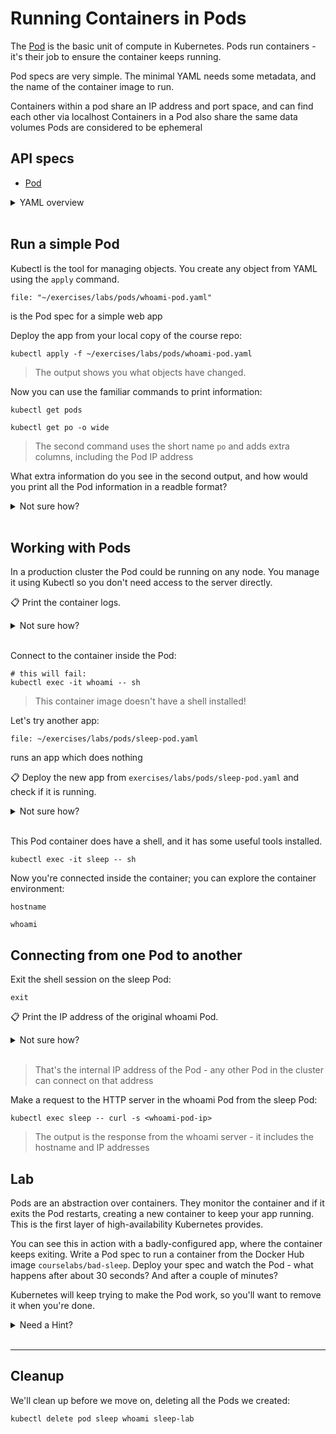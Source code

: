 # Running Containers in Pods

The [Pod](https://kubernetes.io/docs/concepts/workloads/pods/) is the basic unit of compute in Kubernetes. Pods run containers - it's their job to ensure the container keeps running.

Pod specs are very simple. The minimal YAML needs some metadata, and the name of the container image to run.

Containers within a pod share an IP address and port space, and can find each other via localhost
Containers in a Pod also share the same data volumes
Pods are considered to be ephemeral



## API specs

- [Pod](https://kubernetes.io/docs/reference/generated/kubernetes-api/v1.20/#pod-v1-core)

<details>
  <summary>YAML overview</summary>

This is as simple as it gets for a Pod:

```
apiVersion: v1
kind: Pod
metadata:
  name: whoami
spec:
  containers:
    - name: app
      image: sixeyed/whoami:21.04
```

Every Kubernetes resource requires these four fields:

* `apiVersion` - resources are versioned to support backwards compatibility
* `kind` - the type of the object
* `metadata` - collection of additional object data
* `name` - the name of the object

The format of the `spec` field is different for every object type. For Pods, this is the minimum you need:

* `containers`- list of containers to run in the Pod
* `name` - the name of the container
* `image` - the Docker image to run

> Indentation is important in YAML - object fields are nested with spaces. 

</details><br/>

## Run a simple Pod

Kubectl is the tool for managing objects. You create any object from YAML using the `apply` command.


```editor:open-file
file: "~/exercises/labs/pods/whoami-pod.yaml"
```

is the Pod spec for a simple web app


Deploy the app from your local copy of the course repo:

```execute-1
kubectl apply -f ~/exercises/labs/pods/whoami-pod.yaml
```


> The output shows you what objects have changed. 

Now you can use the familiar commands to print information:

```execute-1
kubectl get pods
```
```execute-1
kubectl get po -o wide
```

> The second command uses the short name `po` and adds extra columns, including the Pod IP address

What extra information do you see in the second output, and how would you print all the Pod information in a readble format?

<details>
  <summary>Not sure how?</summary>

```
kubectl describe pod <podname>
```
</details><br/>

## Working with Pods

In a production cluster the Pod could be running on any node. You manage it using Kubectl so you don't need access to the server directly.

📋 Print the container logs.

<details>
  <summary>Not sure how?</summary>

```
kubectl logs whoami
```
</details><br/>

Connect to the container inside the Pod:

```execute-1
# this will fail:
kubectl exec -it whoami -- sh
```

> This container image doesn't have a shell installed!

Let's try another app:

```editor:open-file
file: ~/exercises/labs/pods/sleep-pod.yaml
```

runs an app which does nothing

📋 Deploy the new app from `exercises/labs/pods/sleep-pod.yaml` and check if it is running.

<details>
  <summary>Not sure how?</summary>

```execute-1
kubectl apply -f ~/exercises/labs/pods/sleep-pod.yaml
```
```execute-1
kubectl get pods
```
</details><br/>

This Pod container does have a shell, and it has some useful tools installed.

```execute-1
kubectl exec -it sleep -- sh
```

Now you're connected inside the container; you can explore the container environment:

```execute-1
hostname
```

```execute-1
whoami
```

## Connecting from one Pod to another

Exit the shell session on the sleep Pod:

```execute-1
exit
```

📋 Print the IP address of the original whoami Pod.

<details>
  <summary>Not sure how?</summary>

```execute-1
kubectl get pods -o wide whoami
```
</details><br/>

> That's the internal IP address of the Pod - any other Pod in the cluster can connect on that address

Make a request to the HTTP server in the whoami Pod from the sleep Pod:

```execute-1
kubectl exec sleep -- curl -s <whoami-pod-ip>
```

> The output is the response from the whoami server - it includes the  hostname and IP addresses

## Lab

Pods are an abstraction over containers. They monitor the container and if it exits the Pod restarts, creating a new container to keep your app running. This is the first layer of high-availability Kubernetes provides.

You can see this in action with a badly-configured app, where the container keeps exiting. Write a Pod spec to run a container from the Docker Hub image `courselabs/bad-sleep`. Deploy your spec and watch the Pod - what happens after about 30 seconds? And after a couple of minutes?

Kubernetes will keep trying to make the Pod work, so you'll want to remove it when you're done.


<details>
  <summary>Need a Hint?</summary>

Pod specs are pretty simple - you don't need any more in your YAML than we've already used in the exercises folder from this lab.

When you run your Pod it should start and go into the running state, but because the application is misconfured, it won't keep running.

After you've seen the lifecycle of the Pod, you can use Kubectl to delete it.

</details><br/>

___
## Cleanup

We'll clean up before we move on, deleting all the Pods we created:

```execute-1
kubectl delete pod sleep whoami sleep-lab
```
